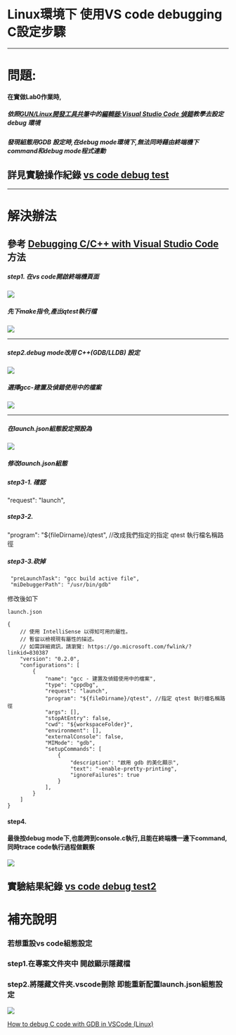 # Linux環境下 使用VS code debugging C設定步驟
---
# 問題:

#### 在實做Lab0作業時,

##### 依照[GUN/Linux開發工具共筆](https://hackmd.io/@sysprog/gnu-linux-dev/https%3A%2F%2Fhackmd.io%2Fs%2FrJPKpohsx)中的[編輯器:Visual Studio Code 偵錯](https://youtu.be/eKIDP_9EexE?t=86)教學去設定debug 環境

##### 發現組態用GDB 設定時,在debug  mode環境下,無法同時藉由終端機下command和debug  mode程式連動

##  詳見實驗操作紀錄 [vs code debug test](https://youtu.be/S_NRCxbZpRU)

---
# 解決辦法
參考 [Debugging C/C++ with Visual Studio Code](https://youtu.be/X2tM21nmzfk?t=286) 方法
---
##### step1. 在vs code開啟終端機頁面
![](https://i.imgur.com/tEHrPWR.png)

##### 先下make指令,產出qtest執行檔
![](https://i.imgur.com/XGniTIp.png)

---
##### step2.debug mode改用 C++(GDB/LLDB)  設定
![](https://i.imgur.com/sZ3wKKe.png)

##### 選擇gcc-建置及偵錯使用中的檔案
![](https://i.imgur.com/EHTwL7H.png)

---
##### 在launch.json組態設定預設為
![](https://i.imgur.com/aNZU8zy.png)
##### 修改launch.json組態
##### step3-1. 確認
"request": "launch",

##### step3-2.  
"program": "${fileDirname}/qtest", //改成我們指定的指定 qtest 執行檔名稱路徑


##### step3-3.砍掉
     "preLaunchTask": "gcc build active file",
     "miDebuggerPath": "/usr/bin/gdb"
修改後如下

`launch.json`
```clike=
{
    // 使用 IntelliSense 以得知可用的屬性。
    // 暫留以檢視現有屬性的描述。
    // 如需詳細資訊，請瀏覽: https://go.microsoft.com/fwlink/?linkid=830387
    "version": "0.2.0",
    "configurations": [
        {
            "name": "gcc - 建置及偵錯使用中的檔案",
            "type": "cppdbg",
            "request": "launch",
            "program": "${fileDirname}/qtest", //指定 qtest 執行檔名稱路徑
            "args": [],
            "stopAtEntry": false,
            "cwd": "${workspaceFolder}",
            "environment": [],
            "externalConsole": false,
            "MIMode": "gdb",
            "setupCommands": [
                {
                    "description": "啟用 gdb 的美化顯示",
                    "text": "-enable-pretty-printing",
                    "ignoreFailures": true
                }
            ],
        }
    ]
}
```
#### step4.
#### 最後按debug mode下,也能跨到console.c執行,且能在終端機一邊下command,同時trace code執行過程做觀察

![](https://i.imgur.com/J7xE6lf.png)


## 實驗結果紀錄 [vs code debug test2](https://youtu.be/geMp11McV0w)

# 補充說明 
### 若想重設vs code組態設定
### step1.在專案文件夾中 開啟顯示隱藏檔
### step2.將隱藏文件夾.vscode刪除 即能重新配置launch.json組態設定

![](https://i.imgur.com/ssOhTVy.png)

[How to debug C code with GDB in VSCode (Linux)](https://www.youtube.com/watch?v=aWIs6Kv1MvE)
